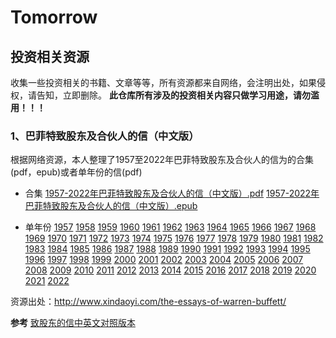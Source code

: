 # Tomorrow
## 投资相关资源
收集一些投资相关的书籍、文章等等，所有资源都来自网络，会注明出处，如果侵权，请告知，立即删除。
**此仓库所有涉及的投资相关内容只做学习用途，请勿滥用！！！**

### 1、巴菲特致股东及合伙人的信（中文版）
根据网络资源，本人整理了1957至2022年巴菲特致股东及合伙人的信为的合集(pdf，epub)或者单年份的信(pdf)

- 合集
[1957-2022年巴菲特致股东及合伙人的信（中文版）.pdf](./巴菲特致股东及合伙人的信（中文版）/1957-2022年巴菲特致股东及合伙人的信（中文版）.pdf)
[1957-2022年巴菲特致股东及合伙人的信（中文版）.epub](./巴菲特致股东及合伙人的信（中文版）/1957至2022年巴菲特致股东及合伙人的信中文版.epub)

- 单年份
[1957](./巴菲特致股东及合伙人的信（中文版）/1957-2022年巴菲特致股东及合伙人的信（中文版）pdf/1957年巴菲特致合伙人的信（中文版）.pdf)
[1958](./巴菲特致股东及合伙人的信（中文版）/1957-2022年巴菲特致股东及合伙人的信（中文版）pdf/1958年巴菲特致合伙人的信（中文版）.pdf)
[1959](./巴菲特致股东及合伙人的信（中文版）/1957-2022年巴菲特致股东及合伙人的信（中文版）pdf/1959年巴菲特致合伙人的信（中文版）.pdf)
[1960](./巴菲特致股东及合伙人的信（中文版）/1957-2022年巴菲特致股东及合伙人的信（中文版）pdf/1960年巴菲特致合伙人的信（中文版）.pdf)
[1961](./巴菲特致股东及合伙人的信（中文版）/1957-2022年巴菲特致股东及合伙人的信（中文版）pdf/1961年巴菲特致合伙人的信（中文版）.pdf)
[1962](./巴菲特致股东及合伙人的信（中文版）/1957-2022年巴菲特致股东及合伙人的信（中文版）pdf/1962年巴菲特致合伙人的信（中文版）.pdf)
[1963](./巴菲特致股东及合伙人的信（中文版）/1957-2022年巴菲特致股东及合伙人的信（中文版）pdf/1963年巴菲特致合伙人的信（中文版）.pdf)
[1964](./巴菲特致股东及合伙人的信（中文版）/1957-2022年巴菲特致股东及合伙人的信（中文版）pdf/1964年巴菲特致合伙人的信（中文版）.pdf)
[1965](./巴菲特致股东及合伙人的信（中文版）/1957-2022年巴菲特致股东及合伙人的信（中文版）pdf/1965年巴菲特致合伙人的信（中文版）.pdf)
[1966](./巴菲特致股东及合伙人的信（中文版）/1957-2022年巴菲特致股东及合伙人的信（中文版）pdf/1966年巴菲特致合伙人的信（中文版）.pdf)
[1967](./巴菲特致股东及合伙人的信（中文版）/1957-2022年巴菲特致股东及合伙人的信（中文版）pdf/1967年巴菲特致合伙人的信（中文版）.pdf)
[1968](./巴菲特致股东及合伙人的信（中文版）/1957-2022年巴菲特致股东及合伙人的信（中文版）pdf/1968年巴菲特致合伙人的信（中文版）.pdf)
[1969](./巴菲特致股东及合伙人的信（中文版）/1957-2022年巴菲特致股东及合伙人的信（中文版）pdf/1969年巴菲特致合伙人的信（中文版）.pdf)
[1970](./巴菲特致股东及合伙人的信（中文版）/1957-2022年巴菲特致股东及合伙人的信（中文版）pdf/1970巴菲特致合伙人的信（中文版）.pdf)
[1971](./巴菲特致股东及合伙人的信（中文版）/1957-2022年巴菲特致股东及合伙人的信（中文版）pdf/1971年巴菲特致股东的信（中文版）.pdf)
[1972](./巴菲特致股东及合伙人的信（中文版）/1957-2022年巴菲特致股东及合伙人的信（中文版）pdf/1972年巴菲特致股东的信（中文版）.pdf)
[1973](./巴菲特致股东及合伙人的信（中文版）/1957-2022年巴菲特致股东及合伙人的信（中文版）pdf/1973年巴菲特致股东的信（中文版）.pdf)
[1974](./巴菲特致股东及合伙人的信（中文版）/1957-2022年巴菲特致股东及合伙人的信（中文版）pdf/1974年巴菲特致股东的信（中文版）.pdf)
[1975](./巴菲特致股东及合伙人的信（中文版）/1957-2022年巴菲特致股东及合伙人的信（中文版）pdf/1975年巴菲特致股东的信（中文版）.pdf)
[1976](./巴菲特致股东及合伙人的信（中文版）/1957-2022年巴菲特致股东及合伙人的信（中文版）pdf/1976年巴菲特致股东的信（中文版）.pdf)
[1977](./巴菲特致股东及合伙人的信（中文版）/1957-2022年巴菲特致股东及合伙人的信（中文版）pdf/1977年巴菲特致股东的信（中文版）.pdf)
[1978](./巴菲特致股东及合伙人的信（中文版）/1957-2022年巴菲特致股东及合伙人的信（中文版）pdf/1978年巴菲特致股东的信（中文版）.pdf)
[1979](./巴菲特致股东及合伙人的信（中文版）/1957-2022年巴菲特致股东及合伙人的信（中文版）pdf/1979年巴菲特致股东的信（中文版）.pdf)
[1980](./巴菲特致股东及合伙人的信（中文版）/1957-2022年巴菲特致股东及合伙人的信（中文版）pdf/1980年巴菲特致股东的信（中文版）.pdf)
[1981](./巴菲特致股东及合伙人的信（中文版）/1957-2022年巴菲特致股东及合伙人的信（中文版）pdf/1981年巴菲特致股东的信（中文版）.pdf)
[1982](./巴菲特致股东及合伙人的信（中文版）/1957-2022年巴菲特致股东及合伙人的信（中文版）pdf/1982年巴菲特致股东的信（中文版）.pdf)
[1983](./巴菲特致股东及合伙人的信（中文版）/1957-2022年巴菲特致股东及合伙人的信（中文版）pdf/1983年巴菲特致股东的信（中文版）.pdf)
[1984](./巴菲特致股东及合伙人的信（中文版）/1957-2022年巴菲特致股东及合伙人的信（中文版）pdf/1984年巴菲特致股东的信（中文版）.pdf)
[1985](./巴菲特致股东及合伙人的信（中文版）/1957-2022年巴菲特致股东及合伙人的信（中文版）pdf/1985年巴菲特致股东的信（中文版）.pdf)
[1986](./巴菲特致股东及合伙人的信（中文版）/1957-2022年巴菲特致股东及合伙人的信（中文版）pdf/1986年巴菲特致股东的信（中文版）.pdf)
[1987](./巴菲特致股东及合伙人的信（中文版）/1957-2022年巴菲特致股东及合伙人的信（中文版）pdf/1987年巴菲特致股东的信（中文版）.pdf)
[1988](./巴菲特致股东及合伙人的信（中文版）/1957-2022年巴菲特致股东及合伙人的信（中文版）pdf/1988年巴菲特致股东的信（中文版）.pdf)
[1989](./巴菲特致股东及合伙人的信（中文版）/1957-2022年巴菲特致股东及合伙人的信（中文版）pdf/1989年巴菲特致股东的信（中文版）.pdf)
[1990](./巴菲特致股东及合伙人的信（中文版）/1957-2022年巴菲特致股东及合伙人的信（中文版）pdf/1990年巴菲特致股东的信（中文版）.pdf)
[1991](./巴菲特致股东及合伙人的信（中文版）/1957-2022年巴菲特致股东及合伙人的信（中文版）pdf/1991年巴菲特致股东的信（中文版）.pdf)
[1992](./巴菲特致股东及合伙人的信（中文版）/1957-2022年巴菲特致股东及合伙人的信（中文版）pdf/1992年巴菲特致股东的信（中文版）.pdf)
[1993](./巴菲特致股东及合伙人的信（中文版）/1957-2022年巴菲特致股东及合伙人的信（中文版）pdf/1993年巴菲特致股东的信（中文版）.pdf)
[1994](./巴菲特致股东及合伙人的信（中文版）/1957-2022年巴菲特致股东及合伙人的信（中文版）pdf/1994年巴菲特致股东的信（中文版）.pdf)
[1995](./巴菲特致股东及合伙人的信（中文版）/1957-2022年巴菲特致股东及合伙人的信（中文版）pdf/1995年巴菲特致股东的信（中文版）.pdf)
[1996](./巴菲特致股东及合伙人的信（中文版）/1957-2022年巴菲特致股东及合伙人的信（中文版）pdf/1996年巴菲特致股东的信（中文版）.pdf)
[1997](./巴菲特致股东及合伙人的信（中文版）/1957-2022年巴菲特致股东及合伙人的信（中文版）pdf/1997年巴菲特致股东的信（中文版）.pdf)
[1998](./巴菲特致股东及合伙人的信（中文版）/1957-2022年巴菲特致股东及合伙人的信（中文版）pdf/1998年巴菲特致股东的信（中文版）.pdf)
[1999](./巴菲特致股东及合伙人的信（中文版）/1957-2022年巴菲特致股东及合伙人的信（中文版）pdf/1999年巴菲特致股东的信（中文版）.pdf)
[2000](./巴菲特致股东及合伙人的信（中文版）/1957-2022年巴菲特致股东及合伙人的信（中文版）pdf/2000年巴菲特致股东的信（中文版）.pdf)
[2001](./巴菲特致股东及合伙人的信（中文版）/1957-2022年巴菲特致股东及合伙人的信（中文版）pdf/2001年巴菲特致股东的信（中文版）.pdf)
[2002](./巴菲特致股东及合伙人的信（中文版）/1957-2022年巴菲特致股东及合伙人的信（中文版）pdf/2002年巴菲特致股东的信（中文版）.pdf)
[2003](./巴菲特致股东及合伙人的信（中文版）/1957-2022年巴菲特致股东及合伙人的信（中文版）pdf/2003年巴菲特致股东的信（中文版）.pdf)
[2004](./巴菲特致股东及合伙人的信（中文版）/1957-2022年巴菲特致股东及合伙人的信（中文版）pdf/2004年巴菲特致股东的信（中文版）.pdf)
[2005](./巴菲特致股东及合伙人的信（中文版）/1957-2022年巴菲特致股东及合伙人的信（中文版）pdf/2005年巴菲特致股东的信（中文版）.pdf)
[2006](./巴菲特致股东及合伙人的信（中文版）/1957-2022年巴菲特致股东及合伙人的信（中文版）pdf/2006年巴菲特致股东的信（中文版）.pdf)
[2007](./巴菲特致股东及合伙人的信（中文版）/1957-2022年巴菲特致股东及合伙人的信（中文版）pdf/2007年巴菲特致股东的信（中文版）.pdf)
[2008](./巴菲特致股东及合伙人的信（中文版）/1957-2022年巴菲特致股东及合伙人的信（中文版）pdf/2008年巴菲特致股东的信（中文版）.pdf)
[2009](./巴菲特致股东及合伙人的信（中文版）/1957-2022年巴菲特致股东及合伙人的信（中文版）pdf/2009年巴菲特致股东的信（中文版）.pdf)
[2010](./巴菲特致股东及合伙人的信（中文版）/1957-2022年巴菲特致股东及合伙人的信（中文版）pdf/2010年巴菲特致股东的信（中文版）.pdf)
[2011](./巴菲特致股东及合伙人的信（中文版）/1957-2022年巴菲特致股东及合伙人的信（中文版）pdf/2011年巴菲特致股东的信（中文版）.pdf)
[2012](./巴菲特致股东及合伙人的信（中文版）/1957-2022年巴菲特致股东及合伙人的信（中文版）pdf/2012年巴菲特致股东的信（中文版）.pdf)
[2013](./巴菲特致股东及合伙人的信（中文版）/1957-2022年巴菲特致股东及合伙人的信（中文版）pdf/2013年巴菲特致股东的信（中文版）.pdf)
[2014](./巴菲特致股东及合伙人的信（中文版）/1957-2022年巴菲特致股东及合伙人的信（中文版）pdf/2014年巴菲特致股东的信（中文版）.pdf)
[2015](./巴菲特致股东及合伙人的信（中文版）/1957-2022年巴菲特致股东及合伙人的信（中文版）pdf/2015年巴菲特致股东的信（中文版）.pdf)
[2016](./巴菲特致股东及合伙人的信（中文版）/1957-2022年巴菲特致股东及合伙人的信（中文版）pdf/2016年巴菲特致股东的信（中文版）.pdf)
[2017](./巴菲特致股东及合伙人的信（中文版）/1957-2022年巴菲特致股东及合伙人的信（中文版）pdf/2017年巴菲特致股东的信（中文版）.pdf)
[2018](./巴菲特致股东及合伙人的信（中文版）/1957-2022年巴菲特致股东及合伙人的信（中文版）pdf/2018年巴菲特致股东的信（中文版）.pdf)
[2019](./巴菲特致股东及合伙人的信（中文版）/1957-2022年巴菲特致股东及合伙人的信（中文版）pdf/2019年巴菲特致股东的信（中文版）.pdf)
[2020](./巴菲特致股东及合伙人的信（中文版）/1957-2022年巴菲特致股东及合伙人的信（中文版）pdf/2020年巴菲特致股东的信（中文版）.pdf)
[2021](./巴菲特致股东及合伙人的信（中文版）/1957-2022年巴菲特致股东及合伙人的信（中文版）pdf/2021年巴菲特致股东的信（中文版）.pdf)
[2022](./巴菲特致股东及合伙人的信（中文版）/1957-2022年巴菲特致股东及合伙人的信（中文版）pdf/2022年巴菲特致股东的信（中文版）.pdf)

资源出处：http://www.xindaoyi.com/the-essays-of-warren-buffett/

**参考**
[致股东的信中英文对照版本](https://github.com/pzponge/Yestoday/tree/main)